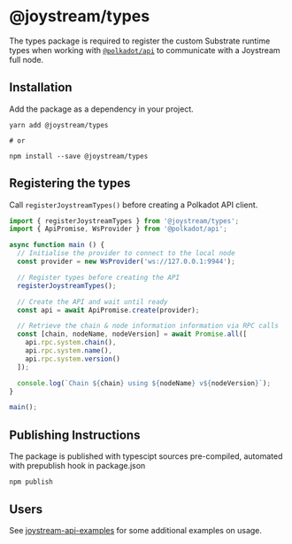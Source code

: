 # @joystream/types

The types package is required to register the custom Substrate runtime types when working with [`@polkadot/api`](https://www.npmjs.com/package/@polkadot/api#registering-custom-types) to communicate with a Joystream full node.

## Installation

Add the package as a dependency in your project.

```text
yarn add @joystream/types

# or

npm install --save @joystream/types
```

## Registering the types

Call `registerJoystreamTypes()` before creating a Polkadot API client.

```javascript
import { registerJoystreamTypes } from '@joystream/types';
import { ApiPromise, WsProvider } from '@polkadot/api';

async function main () {
  // Initialise the provider to connect to the local node
  const provider = new WsProvider('ws://127.0.0.1:9944');

  // Register types before creating the API
  registerJoystreamTypes();

  // Create the API and wait until ready
  const api = await ApiPromise.create(provider);

  // Retrieve the chain & node information information via RPC calls
  const [chain, nodeName, nodeVersion] = await Promise.all([
    api.rpc.system.chain(),
    api.rpc.system.name(),
    api.rpc.system.version()
  ]);

  console.log(`Chain ${chain} using ${nodeName} v${nodeVersion}`);
}

main();
```

## Publishing Instructions

The package is published with typescipt sources pre-compiled, automated with prepublish hook in package.json

```text
npm publish
```

## Users

See [joystream-api-examples](https://github.com/Joystream/joystream-api-examples) for some additional examples on usage.

